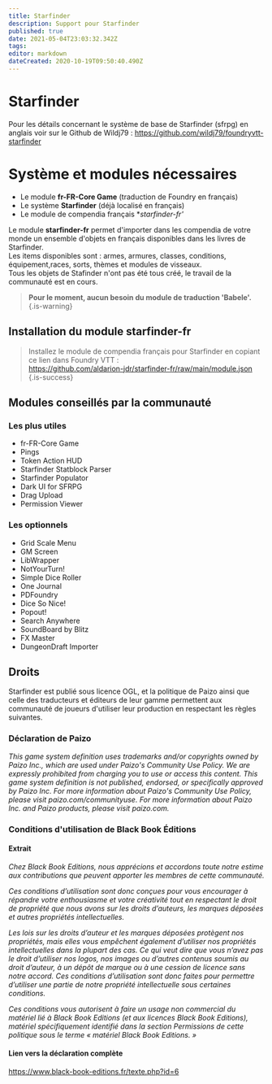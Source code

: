 ```yaml
---
title: Starfinder
description: Support pour Starfinder
published: true
date: 2021-05-04T23:03:32.342Z
tags: 
editor: markdown
dateCreated: 2020-10-19T09:50:40.490Z
---
```


# Starfinder
Pour les détails concernant le système de base de Starfinder (sfrpg) en anglais voir sur le Github de Wildj79 : https://github.com/wildj79/foundryvtt-starfinder  
  
# Système et modules nécessaires
* Le module **fr-FR-Core Game** (traduction de Foundry en français)
* Le système **Starfinder** (déjà localisé en français)
* Le module de compendia français **starfinder-fr'*
  
Le module **starfinder-fr** permet d'importer dans les compendia de votre monde un ensemble d'objets en français disponibles dans les livres de Starfinder.  
Les items disponibles sont : armes, armures, classes, conditions, équipement,races, sorts, thèmes et modules de visseaux.  
Tous les objets de Stafinder n'ont pas été tous créé, le travail de la communauté est en cours.

> **Pour le moment, aucun besoin du module de traduction 'Babele'.**
{.is-warning}

## Installation du module starfinder-fr
  
> Installez le module de compendia français pour Starfinder en copiant ce lien dans Foundry VTT :  
https://github.com/aldarion-jdr/starfinder-fr/raw/main/module.json  
{.is-success}

  
## Modules conseillés par la communauté  
  
### Les plus utiles
* fr-FR-Core Game
* Pings
* Token Action HUD
* Starfinder Statblock Parser
* Starfinder Populator
* Dark UI for SFRPG
* Drag Upload
* Permission Viewer

### Les optionnels
* Grid Scale Menu
* GM Screen
* LibWrapper
* NotYourTurn!
* Simple Dice Roller
* One Journal
* PDFoundry
* Dice So Nice!
* Popout!
* Search Anywhere
* SoundBoard by Blitz
* FX Master
* DungeonDraft Importer

## Droits
Starfinder est publié sous licence OGL, et la politique de Paizo ainsi que celle des traducteurs et éditeurs de leur gamme permettent aux communauté de joueurs d'utiliser leur production en respectant les règles suivantes.

### Déclaration de Paizo
*This game system definition uses trademarks and/or copyrights owned by Paizo Inc., which are used under Paizo's Community Use Policy. We are expressly prohibited from charging you to use or access this content. This game system definition is not published, endorsed, or specifically approved by Paizo Inc. For more information about Paizo's Community Use Policy, please visit paizo.com/communityuse. For more information about Paizo Inc. and Paizo products, please visit paizo.com.*  

### Conditions d'utilisation de Black Book Éditions
#### Extrait
*Chez Black Book Editions, nous apprécions et accordons toute notre estime aux contributions que peuvent apporter les membres de cette communauté.*
  
*Ces conditions d’utilisation sont donc conçues pour vous encourager à répandre votre enthousiasme et votre créativité tout en respectant le droit de propriété que nous avons sur les droits d’auteurs, les marques déposées et autres propriétés intellectuelles.*

*Les lois sur les droits d’auteur et les marques déposées protègent nos propriétés, mais elles vous empêchent également d’utiliser nos propriétés intellectuelles dans la plupart des cas. Ce qui veut dire que vous n’avez pas le droit d’utiliser nos logos, nos images ou d’autres contenus soumis au droit d’auteur, à un dépôt de marque ou à une cession de licence sans notre accord. Ces conditions d’utilisation sont donc faites pour permettre d’utiliser une partie de notre propriété intellectuelle sous certaines conditions.*

*Ces conditions vous autorisent à faire un usage non commercial du matériel lié à Black Book Editions (et aux licences Black Book Editions), matériel spécifiquement identifié dans la section Permissions de cette politique sous le terme « matériel Black Book Editions. »*  

#### Lien vers la déclaration complète
https://www.black-book-editions.fr/texte.php?id=6